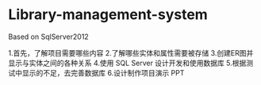 # Library-management-system
Based on SqlServer2012


1.首先，了解项目需要哪些内容
2.了解哪些实体和属性需要被存储
3.创建ER图并显示与实体之间的各种关系
4.使用 SQL Server 设计开发和使用数据库
5.根据测试中显示的不足，去完善数据库
6.设计制作项目演示 PPT
